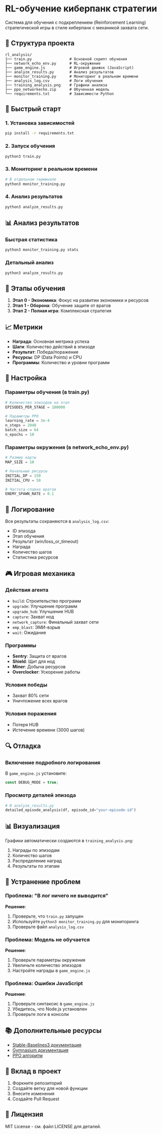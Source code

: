 # RL-обучение киберпанк стратегии

Система для обучения с подкреплением (Reinforcement Learning) стратегической игры в стиле киберпанк с механикой захвата сети.

## 📁 Структура проекта

```
rl_analysis/
├── train.py                 # Основной скрипт обучения
├── network_echo_env.py      # RL-окружение
├── game_engine.js           # Игровой движок (JavaScript)
├── analyze_results.py       # Анализ результатов
├── monitor_training.py      # Мониторинг в реальном времени
├── analysis_log.csv         # Логи обучения
├── training_analysis.png    # Графики анализа
├── ppo_networkecho.zip      # Обученная модель
└── requirements.txt         # Зависимости Python
```

## 🚀 Быстрый старт

### 1. Установка зависимостей
```bash
pip install -r requirements.txt
```

### 2. Запуск обучения
```bash
python3 train.py
```

### 3. Мониторинг в реальном времени
```bash
# В отдельном терминале
python3 monitor_training.py
```

### 4. Анализ результатов
```bash
python3 analyze_results.py
```

## 📊 Анализ результатов

### Быстрая статистика
```bash
python3 monitor_training.py stats
```

### Детальный анализ
```bash
python3 analyze_results.py
```

## 🎯 Этапы обучения

1. **Этап 0 - Экономика**: Фокус на развитии экономики и ресурсов
2. **Этап 1 - Оборона**: Обучение защите от врагов
3. **Этап 2 - Полная игра**: Комплексная стратегия

## 📈 Метрики

- **Награда**: Основная метрика успеха
- **Шаги**: Количество действий в эпизоде
- **Результат**: Победа/поражение
- **Ресурсы**: DP (Data Points) и CPU
- **Программы**: Количество и уровни программ

## 🔧 Настройка

### Параметры обучения (в train.py)
```python
# Количество эпизодов на этап
EPISODES_PER_STAGE = 100000

# Параметры PPO
learning_rate = 3e-4
n_steps = 2048
batch_size = 64
n_epochs = 10
```

### Параметры окружения (в network_echo_env.py)
```python
# Размер карты
MAP_SIZE = 10

# Начальные ресурсы
INITIAL_DP = 150
INITIAL_CPU = 50

# Частота спавна врагов
ENEMY_SPAWN_RATE = 0.1
```

## 📝 Логирование

Все результаты сохраняются в `analysis_log.csv`:
- ID эпизода
- Этап обучения
- Результат (win/loss_or_timeout)
- Награда
- Количество шагов
- Статистика ресурсов

## 🎮 Игровая механика

### Действия агента
- `build`: Строительство программ
- `upgrade`: Улучшение программ
- `upgrade_hub`: Улучшение HUB
- `capture`: Захват нод
- `network_capture`: Финальный захват сети
- `emp_blast`: ЭМИ-взрыв
- `wait`: Ожидание

### Программы
- **Sentry**: Защита от врагов
- **Shield**: Щит для нод
- **Miner**: Добыча ресурсов
- **Overclocker**: Ускорение работы

### Условия победы
- Захват 80% сети
- Уничтожение всех врагов

### Условия поражения
- Потеря HUB
- Истечение времени (3000 шагов)

## 🔍 Отладка

### Включение подробного логирования
В `game_engine.js` установите:
```javascript
const DEBUG_MODE = true;
```

### Просмотр деталей эпизода
```python
# В analyze_results.py
detailed_episode_analysis(df, episode_id="your-episode-id")
```

## 📊 Визуализация

Графики автоматически создаются в `training_analysis.png`:
1. Награды по эпизодам
2. Количество шагов
3. Распределение наград
4. Результаты по этапам

## 🐛 Устранение проблем

### Проблема: "В лог ничего не выводится"
**Решение**: 
1. Проверьте, что `train.py` запущен
2. Используйте `python3 monitor_training.py` для мониторинга
3. Проверьте файл `analysis_log.csv`

### Проблема: Модель не обучается
**Решение**:
1. Проверьте параметры окружения
2. Увеличьте количество эпизодов
3. Настройте награды в `game_engine.js`

### Проблема: Ошибки JavaScript
**Решение**:
1. Проверьте синтаксис в `game_engine.js`
2. Убедитесь, что Node.js установлен
3. Проверьте логи в консоли

## 📚 Дополнительные ресурсы

- [Stable-Baselines3 документация](https://stable-baselines3.readthedocs.io/)
- [Gymnasium документация](https://gymnasium.farama.org/)
- [PPO алгоритм](https://arxiv.org/abs/1707.06347)

## 🤝 Вклад в проект

1. Форкните репозиторий
2. Создайте ветку для новой функции
3. Внесите изменения
4. Создайте Pull Request

## 📄 Лицензия

MIT License - см. файл LICENSE для деталей. 